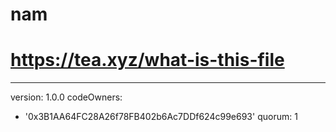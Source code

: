 # nam
# https://tea.xyz/what-is-this-file
---
version: 1.0.0
codeOwners:
  - '0x3B1AA64FC28A26f78FB402b6Ac7DDf624c99e693'
quorum: 1

